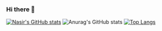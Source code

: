 ### Hi there 👋
[![Nasir's GitHub stats](https://github-readme-stats.vercel.app/api?username=nasirsabbir07)](https://github.com/anuraghazra/github-readme-stats)
![Anurag's GitHub stats](https://github-readme-stats.vercel.app/api?username=nasirsabbir07&show=reviews,discussions_started,discussions_answered,prs_merged,prs_merged_percentage)
[![Top Langs](https://github-readme-stats.vercel.app/api/top-langs/?username=nasirsabbir07&theme=dark)](https://github.com/anuraghazra/github-readme-stats)
<!--
**nasirsabbir07/nasirsabbir07** is a ✨ _special_ ✨ repository because its `README.md` (this file) appears on your GitHub profile.

Here are some ideas to get you started:

- 🔭 I’m currently working on ...
- 🌱 I’m currently learning ...
- 👯 I’m looking to collaborate on ...
- 🤔 I’m looking for help with ...
- 💬 Ask me about ...
- 📫 How to reach me: ...
- 😄 Pronouns: ...
- ⚡ Fun fact: ...
-->
